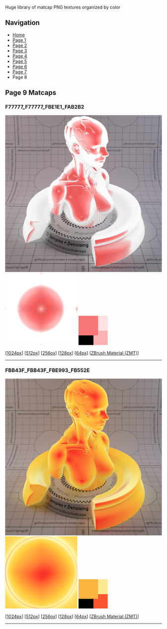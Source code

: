 Huge library of matcap PNG textures organized by color





## Navigation
* [Home](/)
* [Page 1](PAGE-1.md)
* [Page 2](PAGE-2.md)
* [Page 3](PAGE-3.md)
* [Page 4](PAGE-4.md)
* [Page 5](PAGE-5.md)
* [Page 6](PAGE-6.md)
* [Page 7](PAGE-7.md)
* Page 8
## Page 9 Matcaps
### F77777_F77777_FBE1E1_FAB2B2
![](preview/F77777_F77777_FBE1E1_FAB2B2-preview.jpg)
![](thumbnail/F77777_F77777_FBE1E1_FAB2B2.jpg)
![](palette/F77777_F77777_FBE1E1_FAB2B2-palette.png)

[[1024px](https://github.com/nidorx/matcaps/raw/master/1024/F77777_F77777_FBE1E1_FAB2B2.png)]
[[512px](https://github.com/nidorx/matcaps/raw/master/512/F77777_F77777_FBE1E1_FAB2B2-512px.png)]
[[256px](https://github.com/nidorx/matcaps/raw/master/256/F77777_F77777_FBE1E1_FAB2B2-256px.png)]
[[128px](https://github.com/nidorx/matcaps/raw/master/128/F77777_F77777_FBE1E1_FAB2B2-128px.png)]
[[64px](https://github.com/nidorx/matcaps/raw/master/64/F77777_F77777_FBE1E1_FAB2B2-64px.png)]
[[ZBrush Material (ZMT)](https://github.com/nidorx/matcaps/raw/master/zmt/F77777_F77777_FBE1E1_FAB2B2.zmt)]

---
### FBB43F_FBB43F_FBE993_FB552E
![](preview/FBB43F_FBB43F_FBE993_FB552E-preview.jpg)
![](thumbnail/FBB43F_FBB43F_FBE993_FB552E.jpg)
![](palette/FBB43F_FBB43F_FBE993_FB552E-palette.png)

[[1024px](https://github.com/nidorx/matcaps/raw/master/1024/FBB43F_FBB43F_FBE993_FB552E.png)]
[[512px](https://github.com/nidorx/matcaps/raw/master/512/FBB43F_FBB43F_FBE993_FB552E-512px.png)]
[[256px](https://github.com/nidorx/matcaps/raw/master/256/FBB43F_FBB43F_FBE993_FB552E-256px.png)]
[[128px](https://github.com/nidorx/matcaps/raw/master/128/FBB43F_FBB43F_FBE993_FB552E-128px.png)]
[[64px](https://github.com/nidorx/matcaps/raw/master/64/FBB43F_FBB43F_FBE993_FB552E-64px.png)]
[[ZBrush Material (ZMT)](https://github.com/nidorx/matcaps/raw/master/zmt/FBB43F_FBB43F_FBE993_FB552E.zmt)]

---